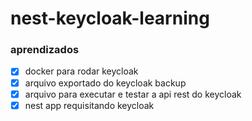# nest-keycloak-learning

### aprendizados

- [x] docker para rodar keycloak
- [x] arquivo exportado do keycloak backup
- [x] arquivo para executar e testar a api rest do keycloak
- [x] nest app requisitando keycloak

